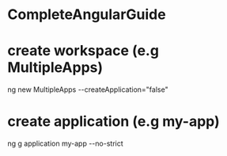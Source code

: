 # CompleteAngularGuide

# create workspace (e.g MultipleApps)
  ng new MultipleApps --createApplication="false"
# create application (e.g my-app)
  ng g application my-app --no-strict